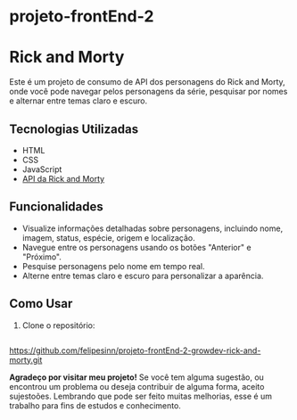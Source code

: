 # projeto-frontEnd-2
# Rick and Morty 

Este é um projeto  de consumo de API dos personagens do Rick and Morty, onde você pode navegar pelos personagens da série,
pesquisar por nomes e alternar entre temas claro e escuro.

## Tecnologias Utilizadas

- HTML
- CSS
- JavaScript
- [API da Rick and Morty](https://rickandmortyapi.com/)

## Funcionalidades

- Visualize informações detalhadas sobre personagens, incluindo nome, imagem, status, espécie, origem e localização.
- Navegue entre os personagens usando os botões "Anterior" e "Próximo".
- Pesquise personagens pelo nome em tempo real.
- Alterne entre temas claro e escuro para personalizar a aparência.

## Como Usar
1. Clone o repositório:

   ```bash
  https://github.com/felipesinn/projeto-frontEnd-2-growdev-rick-and-morty.git

**Agradeço por visitar meu projeto!**
Se você tem alguma sugestão, ou encontrou um problema ou deseja contribuir de alguma forma, aceito sujestoões.
Lembrando que pode ser feito muitas melhorias, esse é um trabalho para fins de estudos e conhecimento.
